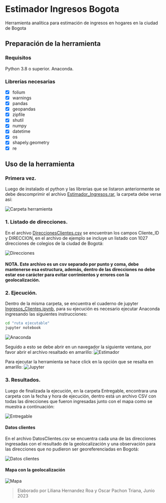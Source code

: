 # Estimador Ingresos Bogota
Herramienta analítica para estimación de ingresos en hogares en la ciudad de Bogota

## Preparación de la herramienta

### Requisitos
Python 3.8 o superior.
Anaconda.

### Librerías necesarias
- [x] folium
- [x] warnings
- [x] pandas
- [x] geopandas
- [x] zipfile
- [x] shutil
- [x] numpy
- [x] datetime
- [x] os
- [x] shapely.geometry
- [x] re

## Uso de la herramienta

### Primera vez.

Luego de instalado el python y las librerias que se listaron anteriormente se debe descomprimir el archivo [Estimador_Ingresos.rar](https://github.com/lilianahernandezroa/EstimadorIngresosBogota/blob/main/Estimador_Ingresos.rar), la carpeta debe verse así:

![Carpeta herramienta](https://github.com/lilianahernandezroa/EstimadorIngresosBogota/blob/main/1_Preparacion.jpg)

### 1. Listado de direcciones.

En el archivo [DireccionesClientes.csv](https://github.com/lilianahernandezroa/EstimadorIngresosBogota/blob/main/Estimador_Ingresos.rar) se encuentran los campos Cliente_ID y DIRECCION, en el archivo de ejemplo se incluye un listado con 1027 direcciones de colegios de la ciudad de Bogotá:

![Direcciones](https://github.com/lilianahernandezroa/EstimadorIngresosBogota/blob/main/1_Insumo.jpg)

#### NOTA. Este archivo es un csv separado por punto y coma, debe mantenerse esa estructura, además, dentro de las direcciones no debe estar ese carácter para evitar corrimientos y errores con la geolocalización.

### 2. Ejecución.
Dentro de la misma carpeta, se encuentra el cuaderno de jupyter [Ingresos_Clientes.ipynb](https://github.com/lilianahernandezroa/EstimadorIngresosBogota/blob/main/Estimador_Ingresos.rar), para su ejecución es necesario ejecutar Anaconda ingresando las siguientes instrucciones:

```bat
cd "ruta ejecutable"
jupyter notebook
```

![Anaconda](https://github.com/lilianahernandezroa/EstimadorIngresosBogota/blob/main/2_Ejecucion_Anaconda.jpg)

Seguido a esto se debe abrir en un navegador la siguiente ventana, por favor abrir el archivo resaltado en amarillo:
![Estimador](https://github.com/lilianahernandezroa/EstimadorIngresosBogota/blob/main/2_Ejecucion_Estimador.jpg)

Para ejecutar la herramienta se hace click en la opción que se resalta en amarillo:
![Jupyter](https://github.com/lilianahernandezroa/EstimadorIngresosBogota/blob/main/2_Ejecucion_jupyter.jpg)

### 3. Resultados.

Luego de finalizada la ejecución, en la carpeta Entregable, encontrara una carpeta con la fecha y hora de ejecución, dentro está un archivo CSV con todas las direcciones que fueron ingresadas junto con el mapa como se muestra a continuación:

![Entregable](https://github.com/lilianahernandezroa/EstimadorIngresosBogota/blob/main/3_Entregables.jpg)

#### Datos clientes
En el archivo DatosClientes.csv se encuentra cada una de las direcciones ingresadas con el resultado de la geolocalización y una observación para las direcciones que no pudieron ser georeferenciadas en Bogotá:

![Datos clientes](https://github.com/lilianahernandezroa/EstimadorIngresosBogota/blob/main/3_DatosClientes.jpg)

#### Mapa con la geolocalización

![Mapa](https://github.com/lilianahernandezroa/EstimadorIngresosBogota/blob/main/3_mapa.jpg)



> Elaborado por Liliana Hernandez Roa y Oscar Pachon Triana, Junio 2023
